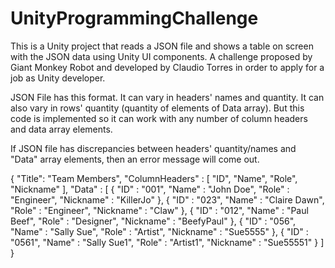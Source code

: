 # UnityProgrammingChallenge

This is a Unity project that reads a JSON file and shows a table on screen with the JSON data using Unity UI components. A challenge proposed by Giant Monkey Robot and developed by Claudio Torres in order to apply for a job as Unity developer.

JSON File has this format. It can vary in headers' names and quantity. It can also vary in rows' quantity (quantity of elements of Data array). But this code is implemented so it can work with any number of column headers and data array elements.

If JSON file has discrepancies between headers' quantity/names and "Data" array elements, then an error message will come out.

{
    "Title": "Team Members",
    "ColumnHeaders" :
    [
        "ID",
        "Name",
        "Role",
        "Nickname"
    ],
    "Data" :
    [
    {
        "ID" : "001",
        "Name" : "John Doe",
        "Role" : "Engineer",
        "Nickname" : "KillerJo"
    },
    {
        "ID" : "023",
        "Name" : "Claire Dawn",
        "Role" : "Engineer",
        "Nickname" : "Claw"
    },
    {
        "ID" : "012",
        "Name" : "Paul Beef",
        "Role" : "Designer",
        "Nickname" : "BeefyPaul"
    },
    {
        "ID" : "056",
        "Name" : "Sally Sue",
        "Role" : "Artist",
        "Nickname" : "Sue5555"
    },
    {
        "ID" : "0561",
        "Name" : "Sally Sue1",
        "Role" : "Artist1",
        "Nickname" : "Sue55551"
    }
    ]
}
